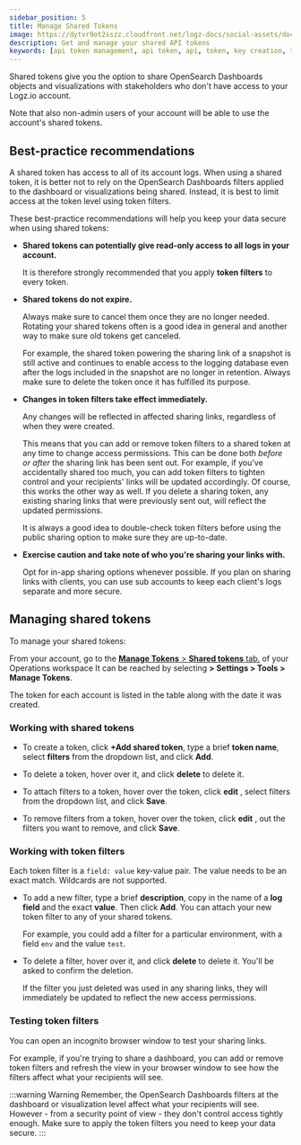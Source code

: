 ```yaml
---
sidebar_position: 5
title: Manage Shared Tokens
image: https://dytvr9ot2sszz.cloudfront.net/logz-docs/social-assets/docs-social.jpg
description: Get and manage your shared API tokens
keywords: [api token management, api token, api, token, key creation, token authentication, security, secured login]
---
```



Shared tokens give you the option to share OpenSearch Dashboards objects and visualizations with stakeholders who don't have access to your Logz.io account.

Note that also non-admin users of your account will be able to use the account's shared tokens.

## Best-practice recommendations

A shared token has access to all of its account logs. When using a shared token, it is better not to rely on the OpenSearch Dashboards filters applied to the dashboard or visualizations being shared. Instead, it is best to limit access at the token level using token filters.

These best-practice recommendations will help you keep your data secure when using shared tokens:

* **Shared tokens can potentially give read-only access to all logs in your account.**

  It is therefore strongly recommended that you apply **token filters** to every token.

* **Shared tokens do not expire.**

  Always make sure to cancel them once they are no longer needed. Rotating your shared tokens often is a good idea in general and another way to make sure old tokens get canceled.

  For example, the shared token powering the sharing link of a snapshot is still active and continues to enable access to the logging database even after the logs included in the snapshot are no longer in retention. Always make sure to delete the token once it has fulfilled its purpose.

* **Changes in token filters take effect immediately.**

  Any changes will be reflected in affected sharing links, regardless of when they were created.

  This means that you can add or remove token filters to a shared token at any time to change access permissions. This can be done both _before or after_ the sharing link has been sent out. For example, if you've accidentally shared too much, you can add token filters to tighten control and your recipients' links will be updated accordingly.
  Of course, this works the other way as well. If you delete a sharing token, any existing sharing links that were previously sent out, will reflect the updated permissions.

  It is always a good idea to double-check token filters before using the public sharing option to make sure they are up-to-date.

* **Exercise caution and take note of who you're sharing your links with.**

  Opt for in-app sharing options whenever possible. If you plan on sharing links with clients, you can use sub accounts to keep each client's logs separate and more secure.

## Managing shared tokens

To manage your shared tokens: 

From your account, go to the <a href="https://app.logz.io/#/dashboard/settings/manage-tokens/shared" target ="_blank"> **Manage Tokens** > **Shared tokens** tab.</a> of your Operations workspace  It can be reached by selecting **<i class="li li-gear"></i> > Settings > Tools > Manage Tokens**.

The token for each account is listed in the table along with the date it was created.

### Working with shared tokens

* To create a token, click **+Add shared token**, type a brief **token name**, select **filters** from the dropdown list, and click **Add**.
* To delete a token, hover over it, and click **delete** <i class="li li-trash"></i> to delete it.


* To attach filters to a token, hover over the token, click **edit** <i class="li li-pencil"></i>, select filters from the dropdown list, and click **Save**.
* To remove filters from a token, hover over the token, click **edit** <i class="li li-pencil"></i>, <i class="li li-x"></i> out the filters you want to remove, and click **Save**.


### Working with token filters

Each token filter is a `field: value` key-value pair. The value needs to be an exact match. Wildcards are not supported.

* To add a new filter,
  type a brief **description**,
  copy in the name of a **log field** and the exact **value**. Then click **Add**.
  You can attach your new token filter to any of your shared tokens.

    For example, you could add a filter for a particular environment, with a field `env` and the value `test`.

* To delete a filter, hover over it, and click **delete** <i class="li li-trash"></i> to delete it. You'll be asked to confirm the deletion.

  If the filter you just deleted was used in any sharing links, they will immediately be updated to reflect the new access permissions.

### Testing token filters

You can open an incognito browser window to test your sharing links.

For example, if you're trying to share a dashboard, you can add or remove token filters and refresh the view in your browser window to see how the filters affect what your recipients will see.

:::warning Warning
Remember, the OpenSearch Dashboards filters at the dashboard or visualization level affect what your recipients will see. However - from a security point of view - they don't control access tightly enough. Make sure to apply the token filters you need to keep your data secure.
:::